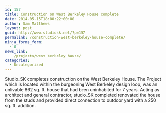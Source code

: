 ```yaml
---
id: 157
title: Construction on West Berkeley House complete
date: 2014-05-15T18:00:22+00:00
author: Sam Matthews
layout: post
guid: http://www.studiosk.net/?p=157
permalink: /construction-west-berkeley-house-complete/
ninja_forms_form:
  - 0
news_link:
  - /projects/west-berkeley-house/
categories:
  - Uncategorized
---
```

Studio\_SK completes construction on the West Berkeley House. The Project which is located within the burgeoning West Berkeley design loop, was an unlivable 862 sq. ft. house that had been uninhabited for 7 years. Acting as architect and general contractor, studio\_SK completed renovated the house from the studs and provided direct connection to outdoor yard with a 250 sq. ft. addition.